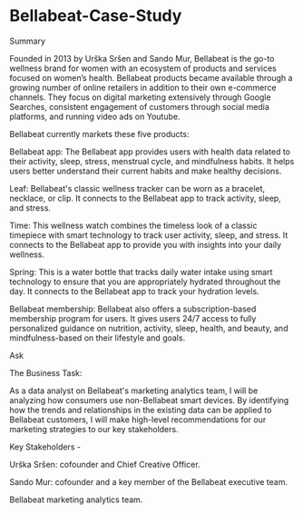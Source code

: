 # Bellabeat-Case-Study

Summary
 
Founded in 2013 by Urška Sršen and Sando Mur, Bellabeat is the go-to wellness brand for women with an ecosystem of products and services focused on women’s health. Bellabeat products became available through a growing number of online retailers in addition to their own e-commerce channels. They focus on digital marketing extensively through Google Searches, consistent engagement of customers through social media platforms, and running video ads on Youtube.

Bellabeat currently markets these five products:

Bellabeat app: The Bellabeat app provides users with health data related to their activity, sleep, stress, menstrual cycle, and mindfulness habits. It helps users better understand their current habits and make healthy decisions.

Leaf: Bellabeat's classic wellness tracker can be worn as a bracelet, necklace, or clip. It connects to the Bellabeat app to track activity, sleep, and stress.

Time: This wellness watch combines the timeless look of a classic timepiece with smart technology to track user activity, sleep, and stress. It connects to the Bellabeat app to provide you with insights into your daily wellness.

Spring: This is a water bottle that tracks daily water intake using smart technology to ensure that you are appropriately hydrated throughout the day. It connects to the Bellabeat app to track your hydration levels.

Bellabeat membership: Bellabeat also offers a subscription-based membership program for users. It gives users 24/7 access to fully personalized guidance on nutrition, activity, sleep, health, and beauty, and mindfulness-based on their lifestyle and goals.



Ask

The Business Task:

As a data analyst on Bellabeat's marketing analytics team, I will be analyzing how consumers use non-Bellabeat smart devices. By identifying how the trends and relationships in the existing data can be applied to Bellabeat customers, I will make high-level recommendations for our marketing strategies to our key stakeholders.

Key Stakeholders -

Urška Sršen: cofounder and Chief Creative Officer.

Sando Mur: cofounder and a key member of the Bellabeat executive team.

Bellabeat marketing analytics team.

